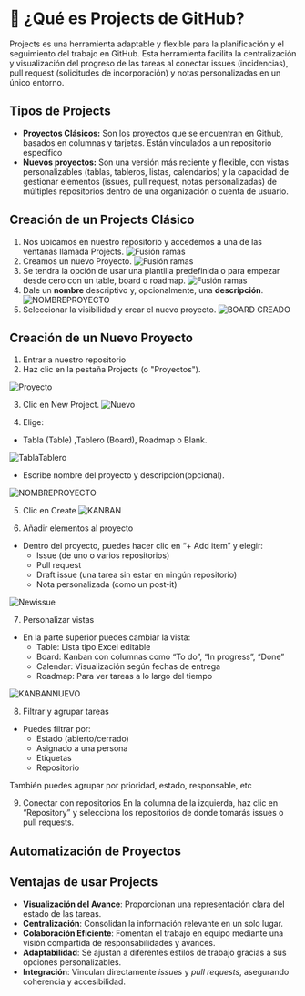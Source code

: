 # 📝 ¿Qué es Projects de GitHub?
Projects es una herramienta adaptable y flexible para la planificación y el seguimiento del trabajo en GitHub. Esta herramienta facilita la centralización y visualización del progreso de las tareas al conectar issues (incidencias), pull request (solicitudes de incorporación) y notas personalizadas en un único entorno.
## Tipos de Projects
- **Proyectos Clásicos:** Son los proyectos que se encuentran en Github, basados ​​en columnas y tarjetas. Están vinculados a un repositorio específico  
- **Nuevos proyectos:** Son una versión más reciente y flexible, con vistas personalizables (tablas, tableros, listas, calendarios) y la capacidad de gestionar elementos (issues, pull request, notas personalizadas) de múltiples repositorios dentro de una organización o cuenta de usuario.
## Creación de un Projects Clásico
1. Nos ubicamos en nuestro repositorio y accedemos a una de las ventanas llamada Projects.
![Fusión ramas](https://github.com/Dominl/Manual-de-uso-de-Github/blob/main/Imagenes/projects1.png)
2. Creamos un nuevo Proyecto.
![Fusión ramas](https://github.com/Dominl/Manual-de-uso-de-Github/blob/main/Imagenes/projects2.png)
3. Se tendra la opción de usar una plantilla predefinida o para empezar desde cero con un table, board o roadmap.
![Fusión ramas](https://github.com/Dominl/Manual-de-uso-de-Github/blob/main/Imagenes/projects3.png)
4. Dale un **nombre** descriptivo y, opcionalmente, una **descripción**.
![NOMBREPROYECTO](https://raw.githubusercontent.com/Dominl/Manual-de-uso-de-Github/refs/heads/main/Imagenes/BOARD%20CREADO%20PORYECTO.PNG)
5. Seleccionar la visibilidad y crear el nuevo proyecto.
![BOARD CREADO](https://raw.githubusercontent.com/Dominl/Manual-de-uso-de-Github/refs/heads/main/Imagenes/BOARD.PNG)

## Creación de un Nuevo Proyecto
1. Entrar a nuestro repositorio
2. Haz clic en la pestaña Projects (o "Proyectos").

![Proyecto](https://raw.githubusercontent.com/Dominl/Manual-de-uso-de-Github/refs/heads/main/Imagenes/PROYECTOS%20GITHUB.PNG)

3. Clic en New Project.
![Nuevo](https://raw.githubusercontent.com/Dominl/Manual-de-uso-de-Github/refs/heads/main/Imagenes/Nuevo%20proyecto.PNG)

4. Elige:
- Tabla (Table) ,Tablero (Board), Roadmap o Blank.

![TablaTablero](https://raw.githubusercontent.com/Dominl/Manual-de-uso-de-Github/refs/heads/main/Imagenes/TABLE%20OR%20BOARD.PNG)

- Escribe nombre del proyecto y descripción(opcional).

![NOMBREPROYECTO](https://raw.githubusercontent.com/Dominl/Manual-de-uso-de-Github/refs/heads/main/Imagenes/BOARD%20CREADO%20PORYECTO.PNG)

5. Clic en Create
![KANBAN](https://raw.githubusercontent.com/Dominl/Manual-de-uso-de-Github/refs/heads/main/Imagenes/kanban.PNG)

6. Añadir elementos al proyecto
- Dentro del proyecto, puedes hacer clic en “+ Add item” y elegir:
    - Issue (de uno o varios repositorios)
    - Pull request
    - Draft issue (una tarea sin estar en ningún repositorio)
    - Nota personalizada (como un post-it)

![Newissue](https://raw.githubusercontent.com/Dominl/Manual-de-uso-de-Github/refs/heads/main/Imagenes/add%20item.PNG)

7. Personalizar vistas
- En la parte superior puedes cambiar la vista:
    - Table: Lista tipo Excel editable
    - Board: Kanban con columnas como “To do”, “In progress”, “Done”
    - Calendar: Visualización según fechas de entrega
    - Roadmap: Para ver tareas a lo largo del tiempo

![KANBANNUEVO](https://raw.githubusercontent.com/Dominl/Manual-de-uso-de-Github/refs/heads/main/Imagenes/new%20issues.PNG)

8. Filtrar y agrupar tareas
- Puedes filtrar por:
    - Estado (abierto/cerrado)
    - Asignado a una persona
    - Etiquetas
    - Repositorio

También puedes agrupar por prioridad, estado, responsable, etc

9. Conectar con repositorios
En la columna de la izquierda, haz clic en “Repository” y selecciona los repositorios de donde tomarás issues o pull requests.

## Automatización de Proyectos
## Ventajas de usar Projects
-   **Visualización del Avance**: Proporcionan una representación clara del estado de las tareas.
-   **Centralización**: Consolidan la información relevante en un solo lugar.
-   **Colaboración Eficiente**: Fomentan el trabajo en equipo mediante una visión compartida de responsabilidades y avances.
-   **Adaptabilidad**: Se ajustan a diferentes estilos de trabajo gracias a sus opciones personalizables.
-   **Integración**: Vinculan directamente _issues_ y _pull requests_, asegurando coherencia y accesibilidad.

